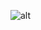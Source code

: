![alt](https://media.discordapp.net/attachments/885891253739331674/934738782702411806/unknown.png?width=675&height=676)
